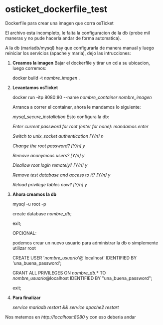 # osticket_dockerfile_test
Dockerfile para crear una imagen que corra osTicket


El archivo esta incompleto, le falta la configuracion de la db (probe mil maneras y no pude hacerla andar de forma automatica).


A la db (mariadb/mysql) hay que configurarla de manera manual y luego reiniciar los servicios (apache y maria), dejo las intrucciones:


1. **Creamos la imagen**
   Bajar el dockerfile y tirar un cd a su ubicacion, luego corremos:

   docker build -t *nombre_imagen* .

2. **Levantamos osTicket**

   docker run -itp 8080:80 --name *nombre_container* *nombre_imagen*


   Arranca a correr el container, ahora le mandamos lo siguiente:

   *mysql_secure_installation*
   Esto configura la db: 

    *Enter current password for root (enter for none): mandamos enter*
   
    *Switch to unix_socket authentication [Y/n] n*
   
    *Change the root password? [Y/n] y*
   
    *Remove anonymous users? [Y/n] y*
   
    *Disallow root login remotely? [Y/n] y*
   
    *Remove test database and access to it? [Y/n] y*
   
    *Reload privilege tables now? [Y/n] y*


3. **Ahora creamos la db**

   mysql -u root -p
   
   create database *nombre_db*;
   
   exit;
   
   OPCIONAL:

   podemos crear un nuevo usuario para administrar la db o simplemente utilizar root
   
   CREATE USER '*nombre_usuario*'@'localhost' IDENTIFIED BY 'una_buena_password';
   
   GRANT ALL PRIVILEGES ON *nombre_db*.* TO *nombre_usuario*@localhost IDENTIFIED BY "una_buena_password";
   
   exit;


5. **Para finalizar**

   *service mariadb restart && service apache2 restart*


Nos metemos en *http://localhost:8080* y con eso deberia andar
   
 
   
